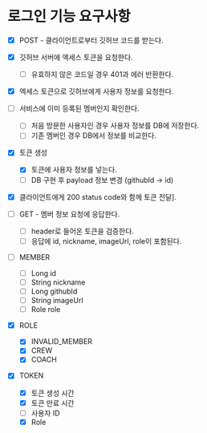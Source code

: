 # 로그인 기능 요구사항

- [x] POST - 클라이언트로부터 깃허브 코드를 받는다.
- [x] 깃허브 서버에 엑세스 토큰을 요청한다.
    - [ ] 유효하지 않은 코드일 경우 401과 에러 반환한다.

- [x] 엑세스 토큰으로 깃허브에게 사용자 정보를 요청한다.
- [ ] 서비스에 이미 등록된 멤버인지 확인한다.
    - [ ] 처음 방문한 사용자인 경우 사용자 정보를 DB에 저장한다.
    - [ ] 기존 멤버인 경우 DB에서 정보를 비교한다.

- [x] 토큰 생성
    - [x] 토큰에 사용자 정보를 넣는다.
    - [ ] DB 구현 후 payload 정보 변경 (githubId -> id)

- [x] 클라이언트에게 200 status code와 함께 토큰 전달].

- [ ] GET - 멤버 정보 요청에 응답한다.
    - [ ] header로 들어온 토큰을 검증한다.
    - [ ] 응답에 id, nickname, imageUrl, role이 포함된다.

- [ ] MEMBER
    - [ ] Long id
    - [ ] String nickname
    - [ ] Long githubId
    - [ ] String imageUrl
    - [ ] Role role
  
- [x] ROLE
    - [x] INVALID_MEMBER
    - [x] CREW
    - [x] COACH

- [x] TOKEN
    - [x] 토큰 생성 시간
    - [x] 토큰 만료 시간
    - [ ] 사용자 ID
    - [x] Role